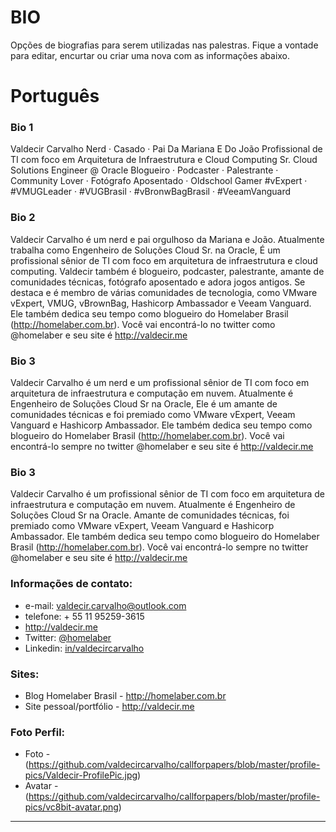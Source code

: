 # BIO
Opções de biografias para serem utilizadas nas palestras. Fique a vontade para editar, encurtar ou criar uma nova com as informações abaixo.

# Português

### Bio 1
Valdecir Carvalho
Nerd ·  Casado ·  Pai Da Mariana E  Do João 
Profissional de TI com foco em Arquitetura de Infraestrutura e Cloud Computing
Sr. Cloud Solutions Engineer @ Oracle
Blogueiro ·  Podcaster ·  Palestrante ·  Community Lover ·  Fotógrafo Aposentado ·  Oldschool Gamer 
#vExpert · #VMUGLeader · #VUGBrasil · #vBronwBagBrasil · #VeeamVanguard

### Bio 2
Valdecir Carvalho é um nerd e pai orgulhoso da Mariana e João. Atualmente trabalha como Engenheiro de Soluções Cloud Sr. na Oracle, É um profissional sênior de TI com foco em arquitetura de infraestrutura e cloud computing. Valdecir também é blogueiro, podcaster, palestrante, amante de comunidades técnicas, fotógrafo aposentado e adora jogos antigos. Se destaca e é membro de várias comunidades de tecnologia, como VMware vExpert, VMUG, vBrownBag, Hashicorp Ambassador e Veeam Vanguard. Ele também dedica seu tempo como blogueiro do Homelaber Brasil (http://homelaber.com.br). Você vai encontrá-lo no twitter como @homelaber e seu site é http://valdecir.me

### Bio 3
Valdecir Carvalho é um nerd e um profissional sênior de TI com foco em arquitetura de infraestrutura e computação em nuvem. Atualmente é Engenheiro de Soluções Cloud Sr na Oracle, Ele é um amante de comunidades técnicas e foi premiado como VMware vExpert, Veeam Vanguard e Hashicorp Ambassador. Ele também dedica seu tempo como blogueiro do Homelaber Brasil (http://homelaber.com.br). Você vai encontrá-lo sempre no twitter @homelaber e seu site é http://valdecir.me

### Bio 3
Valdecir Carvalho é um profissional sênior de TI com foco em arquitetura de infraestrutura e computação em nuvem. Atualmente é Engenheiro de Soluções Cloud Sr na Oracle. Amante de comunidades técnicas, foi premiado como VMware vExpert, Veeam Vanguard e Hashicorp Ambassador. Ele também dedica seu tempo como blogueiro do Homelaber Brasil (http://homelaber.com.br). Você vai encontrá-lo sempre no twitter @homelaber e seu site é http://valdecir.me

### Informações de contato:

+ e-mail: valdecir.carvalho@outlook.com
+ telefone: + 55 11 95259-3615
+ http://valdecir.me
+ Twitter: [@homelaber](https://twitter.com/homelaber)
+ Linkedin: [in/valdecircarvalho](https://linkedin.com/in/valdecircarvalho) 


### Sites:

+ Blog Homelaber Brasil - http://homelaber.com.br
+ Site pessoal/portfólio - http://valdecir.me

### Foto Perfil:

+ Foto - (https://github.com/valdecircarvalho/callforpapers/blob/master/profile-pics/Valdecir-ProfilePic.jpg)
+ Avatar - (https://github.com/valdecircarvalho/callforpapers/blob/master/profile-pics/vc8bit-avatar.png)


---
